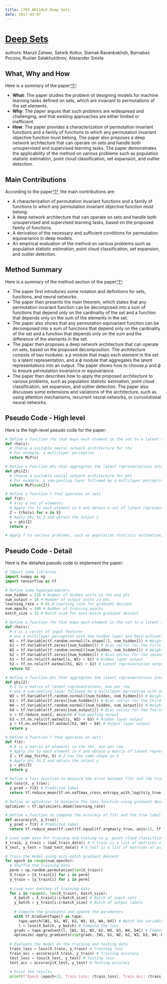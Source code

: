```yaml
---
title: 1703.06114v3 Deep Sets
date: 2017-03-07
---
```


# [Deep Sets](http://arxiv.org/abs/1703.06114v3)

authors: Manzil Zaheer, Satwik Kottur, Siamak Ravanbakhsh, Barnabas Poczos, Ruslan Salakhutdinov, Alexander Smola


## What, Why and How

[1]: https://arxiv.org/abs/1703.06114 "[1703.06114] Deep Sets - arXiv.org"
[2]: https://arxiv.org/pdf/1703.06114.pdf "Deep Sets - arXiv.org"
[3]: http://export.arxiv.org/abs/1703.06114 "[1703.06114] Deep Sets - export.arxiv.org"

Here is a summary of the paper[^1^][1]:

- **What**: The paper studies the problem of designing models for machine learning tasks defined on sets, which are invariant to permutations of the set elements.
- **Why**: The paper argues that such problems are widespread and challenging, and that existing approaches are either limited or inefficient.
- **How**: The paper provides a characterization of permutation invariant functions and a family of functions to which any permutation invariant objective function must belong. The paper also proposes a deep network architecture that can operate on sets and handle both unsupervised and supervised learning tasks. The paper demonstrates the applicability of the method on various problems such as population statistic estimation, point cloud classification, set expansion, and outlier detection.

## Main Contributions

[1]: https://arxiv.org/abs/1703.06114 "[1703.06114] Deep Sets - arXiv.org"
[2]: https://arxiv.org/pdf/1703.06114.pdf "Deep Sets - arXiv.org"
[3]: http://export.arxiv.org/abs/1703.06114 "[1703.06114] Deep Sets - export.arxiv.org"

According to the paper[^1^][1], the main contributions are:

- A characterization of permutation invariant functions and a family of functions to which any permutation invariant objective function must belong.
- A deep network architecture that can operate on sets and handle both unsupervised and supervised learning tasks, based on the proposed family of functions.
- A derivation of the necessary and sufficient conditions for permutation equivariance in deep models.
- An empirical evaluation of the method on various problems such as population statistic estimation, point cloud classification, set expansion, and outlier detection.

## Method Summary

[1]: https://arxiv.org/abs/1703.06114 "[1703.06114] Deep Sets - arXiv.org"
[2]: https://arxiv.org/pdf/1703.06114.pdf "Deep Sets - arXiv.org"
[3]: http://export.arxiv.org/abs/1703.06114 "[1703.06114] Deep Sets - export.arxiv.org"

Here is a summary of the method section of the paper[^1^][1]:

- The paper first introduces some notation and definitions for sets, functions, and neural networks.
- The paper then presents the main theorem, which states that any permutation invariant function can be decomposed into a sum of functions that depend only on the cardinality of the set and a function that depends only on the sum of the elements in the set.
- The paper also shows that any permutation equivariant function can be decomposed into a sum of functions that depend only on the cardinality of the set and a function that depends only on the sum and the difference of the elements in the set.
- The paper then proposes a deep network architecture that can operate on sets, based on the proposed decomposition. The architecture consists of two modules: a $\rho$ module that maps each element in the set to a latent representation, and a $\phi$ module that aggregates the latent representations into an output. The paper shows how to choose $\rho$ and $\phi$ to ensure permutation invariance or equivariance.
- The paper then describes how to apply the proposed architecture to various problems, such as population statistic estimation, point cloud classification, set expansion, and outlier detection. The paper also discusses some extensions and variations of the architecture, such as using attention mechanisms, recurrent neural networks, or convolutional neural networks.

## Pseudo Code - High level

Here is the high-level pseudo code for the paper:

```python
# Define a function rho that maps each element in the set to a latent representation
def rho(x):
  # Choose a suitable neural network architecture for rho
  # For example, a multilayer perceptron
  return MLP(x)

# Define a function phi that aggregates the latent representations into an output
def phi(Z):
  # Choose a suitable neural network architecture for phi
  # For example, a sum-pooling layer followed by a multilayer perceptron
  return MLP(sum(Z))

# Define a function f that operates on sets
def f(X):
  # X is a set of elements
  # Apply rho to each element in X and obtain a set of latent representations Z
  Z = {rho(x) for x in X}
  # Apply phi to Z and obtain the output y
  y = phi(Z)
  return y

# Apply f to various problems, such as population statistic estimation, point cloud classification, set expansion, and outlier detection
```

## Pseudo Code - Detail

Here is the detailed pseudo code to implement the paper:

```python
# Import some libraries
import numpy as np
import tensorflow as tf

# Define some hyperparameters
num_hidden = 128 # Number of hidden units in rho and phi
num_output = 10 # Number of output units in phi
learning_rate = 0.01 # Learning rate for gradient descent
num_epochs = 100 # Number of training epochs
batch_size = 32 # Batch size for mini-batch gradient descent

# Define a function rho that maps each element in the set to a latent representation
def rho(x):
  # x is a vector of input features
  # Use a multilayer perceptron with one hidden layer and ReLU activation as rho
  W1 = tf.Variable(tf.random.normal([x.shape[1], num_hidden])) # Weight matrix for the first layer
  b1 = tf.Variable(tf.zeros([num_hidden])) # Bias vector for the first layer
  W2 = tf.Variable(tf.random.normal([num_hidden, num_hidden])) # Weight matrix for the second layer
  b2 = tf.Variable(tf.zeros([num_hidden])) # Bias vector for the second layer
  h1 = tf.nn.relu(tf.matmul(x, W1) + b1) # Hidden layer output
  h2 = tf.nn.relu(tf.matmul(h1, W2) + b2) # Latent representation output
  return h2

# Define a function phi that aggregates the latent representations into an output
def phi(Z):
  # Z is a matrix of latent representations, one per row
  # Use a sum-pooling layer followed by a multilayer perceptron with one hidden layer and softmax activation as phi
  W3 = tf.Variable(tf.random.normal([num_hidden, num_hidden])) # Weight matrix for the third layer
  b3 = tf.Variable(tf.zeros([num_hidden])) # Bias vector for the third layer
  W4 = tf.Variable(tf.random.normal([num_hidden, num_output])) # Weight matrix for the fourth layer
  b4 = tf.Variable(tf.zeros([num_output])) # Bias vector for the fourth layer
  s = tf.reduce_sum(Z, axis=0) # Sum-pooling output
  h3 = tf.nn.relu(tf.matmul(s, W3) + b3) # Hidden layer output
  y = tf.nn.softmax(tf.matmul(h3, W4) + b4) # Output layer output
  return y

# Define a function f that operates on sets
def f(X):
  # X is a matrix of elements in the set, one per row
  # Apply rho to each element in X and obtain a matrix of latent representations Z
  Z = tf.map_fn(rho, X) # Z has the same shape as X
  # Apply phi to Z and obtain the output y
  y = phi(Z)
  return y

# Define a loss function to measure the error between f(X) and the true label y_true
def loss(X, y_true):
  y_pred = f(X) # Predicted label
  return tf.reduce_mean(tf.nn.softmax_cross_entropy_with_logits(y_true, y_pred)) # Cross-entropy loss

# Define an optimizer to minimize the loss function using gradient descent
optimizer = tf.optimizers.Adam(learning_rate)

# Define a function to compute the accuracy of f(X) and the true label y_true
def accuracy(X, y_true):
  y_pred = f(X) # Predicted label
  return tf.reduce_mean(tf.cast(tf.equal(tf.argmax(y_true, axis=1), tf.argmax(y_pred, axis=1)), tf.float32)) # Accuracy

# Load some data for training and testing (e.g. point cloud classification data)
X_train, y_train = load_train_data() # X_train is a list of matrices of points in each point cloud, y_train is a list of one-hot vectors of labels
X_test, y_test = load_test_data() # X_test is a list of matrices of points in each point cloud, y_test is a list of one-hot vectors of labels

# Train the model using mini-batch gradient descent
for epoch in range(num_epochs):
  # Shuffle the training data
  perm = np.random.permutation(len(X_train))
  X_train = [X_train[i] for i in perm]
  y_train = [y_train[i] for i in perm]
  
  # Loop over batches of training data
  for i in range(0, len(X_train), batch_size):
    X_batch = X_train[i:i+batch_size] # Batch of input sets
    y_batch = y_train[i:i+batch_size] # Batch of output labels
    
    # Compute the gradients and update the parameters
    with tf.GradientTape() as tape:
      tape.watch([W1, b1, W2, b2, W3, b3, W4, b4]) # Watch the variables
      l = loss(X_batch, y_batch) # Compute the loss
    grads = tape.gradient(l, [W1, b1, W2, b2, W3, b3, W4, b4]) # Compute the gradients
    optimizer.apply_gradients(zip(grads, [W1, b1, W2, b2, W3, b3, W4, b4])) # Update the parameters
  
  # Evaluate the model on the training and testing data
  train_loss = loss(X_train, y_train) # Training loss
  train_acc = accuracy(X_train, y_train) # Training accuracy
  test_loss = loss(X_test, y_test) # Testing loss
  test_acc = accuracy(X_test, y_test) # Testing accuracy
  
  # Print the results
  print(f"Epoch {epoch+1}, Train Loss: {train_loss}, Train Acc: {train_acc}, Test Loss: {test_loss}, Test Acc: {test_acc}")
```